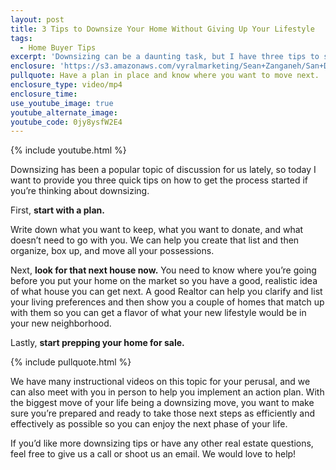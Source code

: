 ```yaml
---
layout: post
title: 3 Tips to Downsize Your Home Without Giving Up Your Lifestyle
tags:
  - Home Buyer Tips
excerpt: 'Downsizing can be a daunting task, but I have three tips to share that can make the process easier and more efficient for you.'
enclosure: 'https://s3.amazonaws.com/vyralmarketing/Sean+Zanganeh/San+Diego%2C+CA+Real+Estate+Downsizing+Your+Home.mp4'
pullquote: Have a plan in place and know where you want to move next.
enclosure_type: video/mp4
enclosure_time:
use_youtube_image: true
youtube_alternate_image:
youtube_code: 0jy8ysfW2E4
---
```



{% include youtube.html %}

Downsizing has been a popular topic of discussion for us lately, so today I want to provide you three quick tips on how to get the process started if you’re thinking about downsizing. &nbsp;

First, **start with a plan.**&nbsp;

Write down what you want to keep, what you want to donate, and what doesn’t need to go with you. We can help you create that list and then organize, box up, and move all your possessions.&nbsp;

Next, **look for that next house now.** You need to know where you’re going before you put your home on the market so you have a good, realistic idea of what house you can get next. A good Realtor can help you clarify and list your living preferences and then show you a couple of homes that match up with them so you can get a flavor of what your new lifestyle would be in your new neighborhood.&nbsp;

Lastly, **start prepping your home for sale.&nbsp;**

{% include pullquote.html %}

We have many instructional videos on this topic for your perusal, and we can also meet with you in person to help you implement an action plan. With the biggest move of your life being a downsizing move, you want to make sure you’re prepared and ready to take those next steps as efficiently and effectively as possible so you can enjoy the next phase of your life.&nbsp;

If you’d like more downsizing tips or have any other real estate questions, feel free to give us a call or shoot us an email. We would love to help!